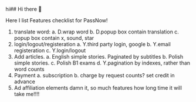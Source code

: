 hi## Hi there 👋

<!--
**DaisyXten/DaisyXten** is a ✨ _special_ ✨ repository because its `README.md` (this file) appears on your GitHub profile.

Here are some ideas to get you started:

- 🔭 I’m currently working on ...
- 🌱 I’m currently learning ...
- 👯 I’m looking to collaborate on ...
- 🤔 I’m looking for help with ...
- 💬 Ask me about ...
- 📫 How to reach me: ...
- 😄 Pronouns: ...
- ⚡ Fun fact: ...
-->

Here I list Features checklist for PassNow!

1. translate word:
    a. D.wrap word
    b. D.popup box contain translation
    c. popup box contain x, sound, star
2. login/logout/registeration
    a. Y.third party login, google
    b. Y.email registeration
    c. Y.login/logout
3. Add articles.
    a. English simple stories. Paginated by subtitles
    b. Polish simple stories.
    c. Polish B1 exams
    d. Y.pagination by indexes, rather than word counts
4. Payment
    a. subscription 
    b. charge by request counts? set credit in advance
5. Ad affiliation elements
damn it, so much features how long time it will take me!!!!
